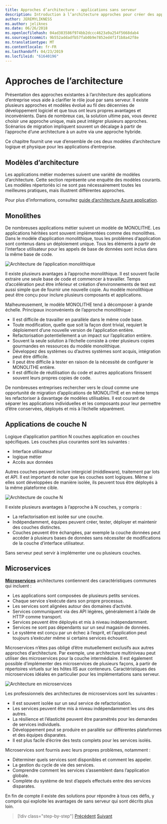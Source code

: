 ```yaml
---
title: Approches d’architecture - applications sans serveur
description: Introduction à l’architecture approches pour créer des applications d’entreprise basée sur le cloud, à partir des architectures multicouches pour sans serveur.
author: JEREMYLIKNESS
ms.author: jeliknes
ms.date: 06/26/2018
ms.openlocfilehash: 04ad383586f974bb2dccc4623a9a254f5668dab4
ms.sourcegitcommit: 9b552addadfb57fab0b9e7852ed4f1f1b8a42f8e
ms.translationtype: MT
ms.contentlocale: fr-FR
ms.lasthandoff: 04/23/2019
ms.locfileid: "61640196"
---
```

# <a name="architecture-approaches"></a>Approches de l’architecture

Présentation des approches existantes à l’architecture des applications d’entreprise vous aide à clarifier le rôle joué par sans serveur. Il existe plusieurs approches et modèles évolué au fil des décennies de développement logiciel et que tous ont leurs propres avantages et inconvénients. Dans de nombreux cas, la solution ultime pas, vous devrez choisir une approche unique, mais peut intégrer plusieurs approches. Scénarios de migration impliquent souvent un décalage à partir de l’approche d’une architecture à un autre via une approche hybride.

Ce chapitre fournit une vue d’ensemble de ces deux modèles d’architecture logique et physique pour les applications d’entreprise.

## <a name="architecture-patterns"></a>Modèles d’architecture

Les applications métier modernes suivent une variété de modèles d’architecture. Cette section représente une enquête des modèles courants. Les modèles répertoriés ici ne sont pas nécessairement toutes les meilleures pratiques, mais illustrent différentes approches.

Pour plus d’informations, consultez [guide d’architecture Azure application](https://docs.microsoft.com/azure/architecture/guide/).

## <a name="monoliths"></a>Monolithes

De nombreuses applications métier suivent un modèle de MONOLITHE. Les applications héritées sont souvent implémentées comme des monolithes. Dans le modèle d’application monolithique, tous les problèmes d’application sont contenus dans un déploiement unique. Tous les éléments à partir de l’interface utilisateur pour les appels de base de données sont inclus dans la même base de code.

![Architecture de l’application monolithique](./media/monolith-architecture.png)

Il existe plusieurs avantages à l’approche monolithique. Il est souvent facile extraire une seule base de code et commencer à travailler. Temps d’accélération peut être inférieur et création d’environnements de test est aussi simple que de fournir une nouvelle copie. Au modèle monolithique peut être conçu pour inclure plusieurs composants et applications.

Malheureusement, le modèle MONOLITHE tend à décomposer à grande échelle. Principaux inconvénients de l’approche monolithique :

* Il est difficile de travailler en parallèle dans le même code base.
* Toute modification, quelle que soit la façon dont trivial, requiert le déploiement d’une nouvelle version de l’application entière.
* Refactorisation potentiellement a un impact sur l’application entière.
* Souvent la seule solution à l’échelle consiste à créer plusieurs copies gourmandes en ressources du modèle monolithique.
* Développez des systèmes ou d’autres systèmes sont acquis, intégration peut être difficile.
* Il peut être difficile à tester en raison de la nécessité de configurer le MONOLITHE entière.
* Il est difficile de réutilisation du code et autres applications finissent souvent leurs propres copies de code.

De nombreuses entreprises rechercher vers le cloud comme une opportunité de migration d’applications de MONOLITHE et en même temps les refactoriser à davantage de modèles utilisables. Il est courant de séparer les applications individuelles et les composants pour leur permettre d’être conservées, déployés et mis à l’échelle séparément.

## <a name="n-layer-applications"></a>Applications de couche N

Logique d’application partition N couches application en couches spécifiques. Les couches plus courantes sont les suivantes :

* Interface utilisateur
* logique métier
* Accès aux données

Autres couches peuvent inclure intergiciel (middleware), traitement par lots et API. Il est important de noter que les couches sont logiques. Même si elles sont développées de manière isolée, ils peuvent tous être déployés à la même plateforme cible.

![Architecture de couche N](./media/n-layer-architecture.png)

Il existe plusieurs avantages à l’approche à N couches, y compris :

* La refactorisation est isolée sur une couche.
* Indépendamment, équipes peuvent créer, tester, déployer et maintenir des couches distinctes.
* Couches peuvent être échangées, par exemple la couche données peut accéder à plusieurs bases de données sans nécessiter de modifications de la couche d’interface utilisateur.

Sans serveur peut servir à implémenter une ou plusieurs couches.

## <a name="microservices"></a>Microservices

**[Microservices](https://docs.microsoft.com/azure/architecture/guide/architecture-styles/microservices)**  architectures contiennent des caractéristiques communes qui incluent :

* Les applications sont composées de plusieurs petits services.
* Chaque service s’exécute dans son propre processus.
* Les services sont alignées autour des domaines d’activité.
* Services communiquent via des API légères, généralement à l’aide de HTTP comme transport.
* Services peuvent être déployés et mis à niveau indépendamment.
* Services ne sont pas dépendants sur un seul magasin de données.
* Le système est conçu par un échec à l’esprit, et l’application peut toujours s’exécuter même si certains services échouent.

Microservices n’êtes pas obligé d’être mutuellement exclusifs aux autres approches d’architecture. Par exemple, une architecture multiniveau peut utiliser des microservices pour la couche intermédiaire. Il est également possible d’implémenter des microservices de plusieurs façons, à partir de répertoires virtuels sur les hôtes IIS aux conteneurs. Caractéristiques des microservices idéales en particulier pour les implémentations sans serveur.

![Architecture en microservices](./media/microservices-architecture.png)

Les professionnels des architectures de microservices sont les suivantes :

* Il est souvent isolée sur un seul service de refactorisation.
* Les services peuvent être mis à niveau indépendamment les uns des autres.
* La résilience et l’élasticité peuvent être paramétrés pour les demandes de services individuels.
* Développement peut se produire en parallèle sur différentes plateformes et des équipes disparates.
* Il est plus facile d’écrire des tests complets pour les services isolés.

Microservices sont fournis avec leurs propres problèmes, notamment :

* Déterminer quels services sont disponibles et comment les appeler.
* La gestion du cycle de vie des services.
* Comprendre comment les services s’assemblent dans l’application globale.
* Complète du système de test d’appels effectués entre des services disparates.

En fin de compte il existe des solutions pour répondre à tous ces défis, y compris qui exploite les avantages de sans serveur qui sont décrits plus loin.

>[!div class="step-by-step"]
>[Précédent](index.md)
>[Suivant](architecture-deployment-approaches.md)